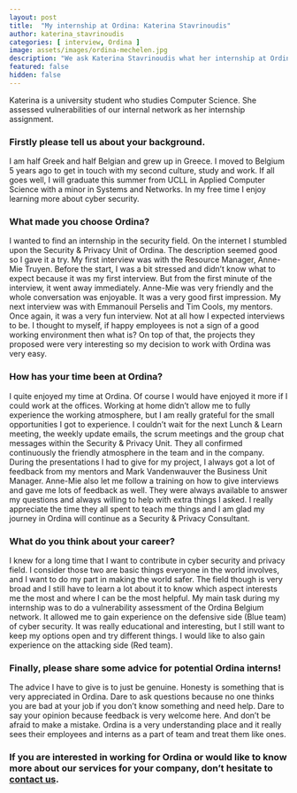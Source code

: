 ```yaml
---
layout: post
title:  "My internship at Ordina: Katerina Stavrinoudis"
author: katerina_stavrinoudis
categories: [ interview, Ordina ]
image: assets/images/ordina-mechelen.jpg
description: "We ask Katerina Stavrinoudis what her internship at Ordina was like."
featured: false
hidden: false
---
```


Katerina is a university student who studies Computer Science. She assessed vulnerabilities of our internal network as her internship assignment.

### Firstly please tell us about your background.
I am half Greek and half Belgian and grew up in Greece. I moved to Belgium 5 years ago to get in touch with my second culture, study and work. If all goes well, I will graduate this summer from UCLL in Applied Computer Science with a minor in Systems and Networks. In my free time I enjoy learning more about cyber security. 

### What made you choose Ordina?
I wanted to find an internship in the security field. On the internet I stumbled upon the Security & Privacy Unit of Ordina. The description seemed good so I gave it a try. My first interview was with the Resource Manager, Anne-Mie Truyen. Before the start, I was a bit stressed and didn’t know what to expect because it was my first interview. But from the first minute of the interview, it went away immediately. Anne-Mie was very friendly and the whole conversation was enjoyable. It was a very good first impression. My next interview was with Emmanouil Perselis and Tim Cools, my mentors. Once again, it was a very fun interview. Not at all how I expected interviews to be. I thought to myself, if happy employees is not a sign of a good working environment then what is? On top of that, the projects they proposed were very interesting so my decision to work with Ordina was very easy. 

### How has your time been at Ordina?
I quite enjoyed my time at Ordina. Of course I would have enjoyed it more if I could work at the offices. Working at home didn’t allow me to fully experience the working atmosphere, but I am really grateful for the small opportunities I got to experience. I couldn’t wait for the next Lunch & Learn meeting, the weekly update emails, the scrum meetings and the group chat messages within the Security & Privacy Unit. They all confirmed continuously the friendly atmosphere in the team and in the company. During the presentations I had to give for my project, I always got a lot of feedback from my mentors and Mark Vandenwauver the Business Unit Manager. Anne-Mie also let me follow a training on how to give interviews and gave me lots of feedback as well. They were always available to answer my questions and always willing to help with extra things I asked. I really appreciate the time they all spent to teach me things and I am glad my journey in Ordina will continue as a Security & Privacy Consultant. 

### What do you think about your career?
I knew for a long time that I want to contribute in cyber security and privacy field. I consider those two are basic things everyone in the world involves, and I want to do my part in making the world safer. The field though is very broad and I still have to learn a lot about it to know which aspect interests me the most and where I can be the most helpful. My main task during my internship was to do a vulnerability assessment of the Ordina Belgium network. It allowed me to gain experience on the defensive side (Blue team) of cyber security. It was really educational and interesting, but I still want to keep my options open and try different things. I would like to also gain experience on the attacking side (Red team). 

### Finally, please share some advice for potential Ordina interns!
The advice I have to give is to just be genuine. Honesty is something that is very appreciated in Ordina. Dare to ask questions because no one thinks you are bad at your job if you don’t know something and need help. Dare to say your opinion because feedback is very welcome here. And don’t be afraid to make a mistake. Ordina is a very understanding place and it really sees their employees and interns as a part of team and treat them like ones.


### If you are interested in working for Ordina or would like to know more about our services for your company, don’t hesitate to [contact us](https://www.ordina.be/diensten/security-and-privacy/).